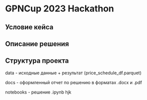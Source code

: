 # GPNCup 2023 Hackathon

## Условие кейса

## Описание решения

## Структура проекта
data - исходные данные + результат (price_schedule_df.parquet)

docs - оформленный отчет по решению в форматах .docx и .pdf

notebooks - решение .ipynb
hjk
